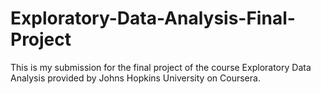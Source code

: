 # Exploratory-Data-Analysis-Final-Project
This is my submission for the final project of the course Exploratory Data Analysis provided by Johns Hopkins University on Coursera.
